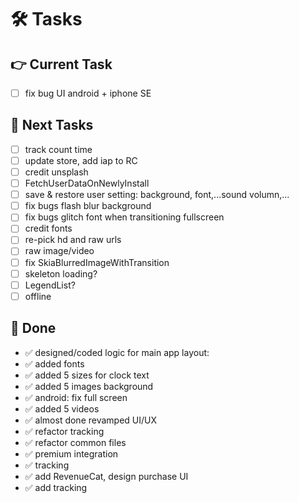 # 🛠️ Tasks  

## 👉 Current Task    
- [ ] fix bug UI android + iphone SE

## 🙌 Next Tasks  
- [ ] track count time
- [ ] update store, add iap to RC
- [ ] credit unsplash
- [ ] FetchUserDataOnNewlyInstall
- [ ] save & restore user setting: background, font,...sound volumn,...
- [ ] fix bugs flash blur background
- [ ] fix bugs glitch font when transitioning fullscreen
- [ ] credit fonts
- [ ] re-pick hd and raw urls
- [ ] raw image/video
- [ ] fix SkiaBlurredImageWithTransition
- [ ] skeleton loading?
- [ ] LegendList?
- [ ] offline

## 🎉 Done  
- ✅ designed/coded logic for main app layout:
- ✅ added fonts
- ✅ added 5 sizes for clock text
- ✅ added 5 images background
- ✅ android: fix full screen
- ✅ added 5 videos
- ✅ almost done revamped UI/UX
- ✅ refactor tracking
- ✅ refactor common files
- ✅ premium integration
- ✅ tracking
- ✅ add RevenueCat, design purchase UI
- ✅ add tracking
